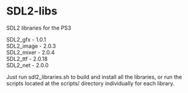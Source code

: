 SDL2-libs  
=========
  
SDL2 libraries for the PS3  
  
SDL2_gfx - 1.0.1  
SDL2_image - 2.0.3  
SDL2_mixer - 2.0.4  
SDL2_ttf - 2.0.18  
SDL2_net - 2.0.0  
  
Just run sdl2_libraries.sh to build and install all the libraries, or run the scripts located at the scripts/ directory individually for each library.
